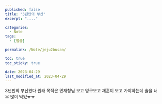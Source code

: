 ```yaml
---
published: false
title: "3년만의 부산"
excerpt: "...."

categories:
  - Note
tags:
  - [뻘글]

permalink: /Note/jeju2busan/

toc: true
toc_sticky: true

date: 2023-04-29
last_modified_at: 2023-04-29
---
```


3년만의 부산왔다
원래 목적은 민재형님 보고 영구보고 재훈이 보고
가야하는데 술을 너무 많이 먹었ㅠㅠ 